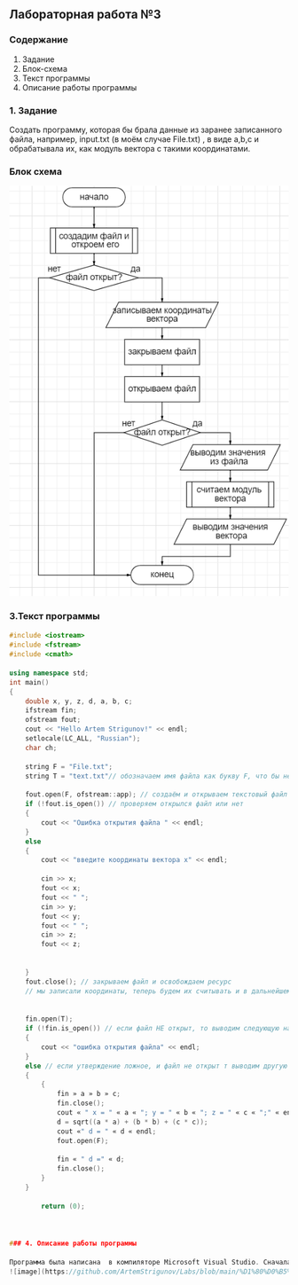 ## Лабораторная работа №3

### Содержание

1. Задание
2. Блок-схема
3. Текст программы
4. Описание работы программы

### 1. Задание

Создать программу, которая бы брала данные из заранее записанного файла, например, input.txt (в моём случае File.txt) , в виде a,b,c и обрабатывала их, как модуль вектора с такими координатами. 
### Блок схема
![схема](https://github.com/ArtemStrigunov/Labs/blob/main/%D1%81%D1%85%D0%B5%D0%BC%D0%B0%203.png)

### 3.Текст программы 
```c++
#include <iostream>
#include <fstream>
#include <cmath>

using namespace std;
int main()
{
	double x, y, z, d, a, b, c;
	ifstream fin;
	ofstream fout;
	cout << "Hello Artem Strigunov!" << endl;
	setlocale(LC_ALL, "Russian");
	char ch;

	string F = "File.txt";
	string T = "text.txt"// обозначаем имя файла как букву F, что бы не тоскать его по всему коду 

	fout.open(F, ofstream::app); // создаём и открываем текстовый файл для нашего проекта, что бы туда добовлять символы обращаемся к ofstream и используем команду app апы=добавить
	if (!fout.is_open()) // проверяем открылся файл или нет 
	{
		cout << "Ошибка открытия файла " << endl;
	}
	else
	{
		cout << "введите координаты вектора x" << endl;

		cin >> x;
		fout << x;
		fout << " ";
		cin >> y;
		fout << y;
		fout << " ";
		cin >> z;
		fout << z;


	}
	fout.close(); // закрываем файл и освобождаем ресурс 
	// мы записали координаты, теперь будем их считывать и в дальнейшем использовать


	fin.open(T);
	if (!fin.is_open()) // если файл НЕ открыт, то выводим следующую надпись 
	{
		cout << "ошибка открытия файла" << endl;
	}
	else // если утверждение ложное, и файл не открыт т выводим другую надпись 
	{
		{
			fin » a » b » c;
			fin.close();
			cout « " x = " « a « "; y = " « b « "; z = " « c « ";" « endl;
			d = sqrt((a * a) + (b * b) + (c * c));
			cout «" d = " « d « endl;
			fout.open(F);

			fin « " d =" « d;
			fin.close();
		}
	}

		return (0);
	
	

### 4. Описание работы программы

Программа была написана  в компиляторе Microsoft Visual Studio. Сначала мы создаём файл в коренной папке(вводим название файла и разрешение), если он уже есть то новый файл создаваться не будет, далее мы открываем этот файл и вводим значения координаты вектора.После мы закрываем файл, и открываем его заново. Читаем файл и выводим на дисплей что там написанно. Затем мы считаем модуль вектора, выводим его на экран и закрываем файл.В целом, по моей логике файл должен всегда открываться, потому что я сам создаю файл, но всё равно проверяю, открыт файл или нет.
![image](https://github.com/ArtemStrigunov/Labs/blob/main/%D1%80%D0%B5%D0%B7%D1%83%D0%BB%D1%8C%D1%82%D0%B0%D1%82%203.png)
